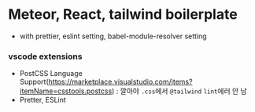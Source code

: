 # Meteor, React, tailwind boilerplate

- with prettier, eslint setting, babel-module-resolver setting

### vscode extensions

- PostCSS Language Support(https://marketplace.visualstudio.com/items?itemName=csstools.postcss) : 깔아야 `.css`에서 `@tailwind` `lint`에러 안 남
- Pretter, ESLint
